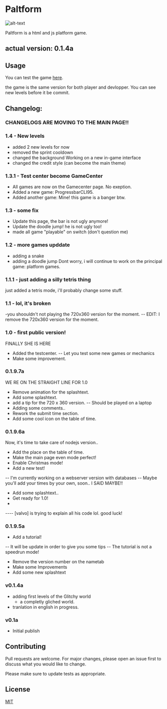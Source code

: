 # Paltform

![alt-text](https://i.imgur.com/hrfgoIn.png)

Paltform is a html and js platform game. 

## actual version: 0.1.4a

## Usage

You can test the game [here](https://paltform.fr).

the game is the same version for both player and devlopper. You can see new levels before it be commit.

## Changelog:

### CHANGELOGS ARE MOVING TO THE MAIN PAGE!!

### 1.4 - New levels
- added 2 new levels for now
- removed the sprint cooldown
- changed the background
Working on a new in-game interface
- changed the credit style (can become the main theme)

### 1.3.1 - Test center become GameCenter
- All games are now on the Gamecenter page. No exeption.
- Added a new game: ProgressbarCLI95.
- Added another game: Mine! this game is a banger btw.

### 1.3 - some fix
- Update this page, the bar is not ugly anymore!
- Update the doodle jump! he is not ugly too!
- made all game "playable" on switch (don't question me)

### 1.2 - more games upddate
- adding a snake
- adding a doodle jump
Dont worry, i will continue to work on the principal game: platform games.

### 1.1.1 - just adding a silly tetris thing
just added a tetris mode, i'll probably change some stuff.

### 1.1 - lol, it's broken
-you shoouldn't not playing the 720x360 version for the moment.
-- EDIT: I remove the 720x360 version for the moment.

### 1.0 - first public version!
FINALLY SHE IS HERE
- Added the testcenter.
-- Let you test some new games or mechanics
- Make some improvement.
  
### 0.1.9.7a
WE RE ON THE STRAIGHT LINE FOR 1.0
- Remove animation for the splashtext.
- Add some splashtext.
- add a tip for the 720 x 360 version.
-- Should be played on a laptop
- Adding some comments..
- Rework the submit time section.
- Add some cool icon on the table of time.

### 0.1.9.6a
Now, it's time to take care of nodejs version..
- Add the place on the table of time.
- Make the main page even mode perfect!
- Enable Christmas mode!
- Add a new test!

-- I'm currently working on a webserver version with databases
-- Maybe you'll add your times by your own, soon.. I SAID MAYBE!!

- Add some splashtext..
- Get ready for 1.0!
- 
---- [valvo] is trying to explain all his code lol. good luck!

### 0.1.9.5a
- Add a tutorial!

-- It will be update in order to give you some tips
-- The tutorial is not a speedrun mode!

- Remove the version number on the nametab
- Make some Improvements
- Add some new splashtext

### v0.1.4a
- adding first levels of the Glitchy world
  - a completly gliched world.
- tranlation in english in progress.

### v0.1a
- Initial publish


## Contributing
Pull requests are welcome. For major changes, please open an issue first to discuss what you would like to change.

Please make sure to update tests as appropriate.

## License
[MIT](https://choosealicense.com/licenses/mit/)
